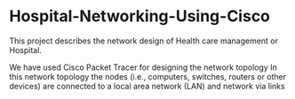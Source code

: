 # Hospital-Networking-Using-Cisco
This project describes the network design of Health care management or Hospital. 

We have used Cisco Packet Tracer for designing the network topology
In this network topology the nodes (i.e., computers, switches, routers or other devices) are connected to a local area network (LAN) and network via links 

